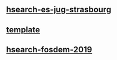 ## [hsearch-es-jug-strasbourg](hsearch-es-jug-strasbourg)

## [template](template)

## [hsearch-fosdem-2019](hsearch-fosdem-2019)

